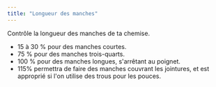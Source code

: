 ```yaml
---
title: "Longueur des manches"
---
```


Contrôle la longueur des manches de ta chemise.
 - 15 à 30 % pour des manches courtes.
 - 75 % pour des manches trois-quarts.
 - 100 % pour des manches longues, s'arrêtant au poignet.
 - 115% permettra de faire des manches couvrant les jointures, et est approprié si l'on utilise des trous pour les pouces.

